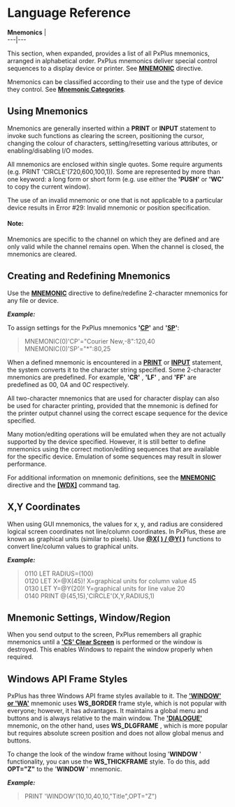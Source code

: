 # Language Reference

**Mnemonics** |   
---|---  
  
This section, when expanded, provides a list of all PxPlus mnemonics, arranged in alphabetical order. PxPlus mnemonics deliver special control sequences to a display device or printer. See **[MNEMONIC](directives/mnemonic.md)** directive.

Mnemonics can be classified according to their use and the type of device they control. See [**Mnemonic Categories**](mnemonics/mnemonic_categories.md).

##  Using Mnemonics

Mnemonics are generally inserted within a **PRINT** or **INPUT** statement to invoke such functions as clearing the screen, positioning the cursor, changing the colour of characters, setting/resetting various attributes, or enabling/disabling I/O modes.

All mnemonics are enclosed within single quotes. Some require arguments (e.g. PRINT 'CIRCLE'(720,600,100,1)). Some are represented by more than one keyword: a long form or short form (e.g. use either the **'PUSH'** or **'WC'** to copy the current window).

The use of an invalid mnemonic or one that is not applicable to a particular device results in Error #29: Invalid mnemonic or position specification.

#### **Note:**  
Mnemonics are specific to the channel on which they are defined and are only valid while the channel remains open. When the channel is closed, the mnemonics are cleared.

##  Creating and Redefining Mnemonics

Use the [**MNEMONIC**](directives/mnemonic.md) directive to define/redefine 2-character mnemonics for any file or device.

**_Example:_**

To assign settings for the PxPlus mnemonics **'[CP](mnemonics/cp.md)'** and **'[SP](mnemonics/sp.md)'**:

> MNEMONIC(0)'CP'="Courier New,-8":120,40  
>  MNEMONIC(0)'SP'="*":80,25

When a defined mnemonic is encountered in a [**PRINT**](directives/print.md) or [**INPUT**](directives/input.md) statement, the system converts it to the character string specified. Some 2-character mnemonics are predefined. For example, **'CR'** , **'LF'** , and **'FF'** are predefined as $00$, $0A$ and $0C$ respectively.

All two-character mnemonics that are used for character display can also be used for character printing, provided that the mnemonic is defined for the printer output channel using the correct escape sequence for the device specified.

Many motion/editing operations will be emulated when they are not actually supported by the device specified. However, it is still better to define mnemonics using the correct motion/editing sequences that are available for the specific device. Emulation of some sequences may result in slower performance.

For additional information on mnemonic definitions, see the [**MNEMONIC**](directives/mnemonic.md) directive and the [**[WDX]**](command_tags/wdx.htm) command tag.

## X,Y Coordinates

When using GUI mnemonics, the values for x, y, and radius are considered logical screen coordinates not line/column coordinates. In PxPlus, these are known as graphical units (similar to pixels). Use [**@X( ) / @Y( )**](functions/~x.md) functions to convert line/column values to graphical units.

**_Example:_**

> 0110 LET RADIUS=(100)   
>  0120 LET X=@X(45)! X=graphical units for column value 45  
>  0130 LET Y=@Y(20)! Y=graphical units for line value 20   
>  0140 PRINT @(45,15),'CIRCLE'(X,Y,RADIUS,1) 

##  Mnemonic Settings, Window/Region

When you send output to the screen, PxPlus remembers all graphic mnemonics until a [**'CS' Clear Screen**](mnemonics/cs.md) is performed or the window is destroyed. This enables Windows to repaint the window properly when required.

##  Windows API Frame Styles

PxPlus has three Windows API frame styles available to it. The [**'WINDOW' or 'WA'**](mnemonics/window.md) mnemonic uses **WS_BORDER** frame style, which is not popular with everyone; however, it has advantages. It maintains a global menu and buttons and is always relative to the main window. The [**'DIALOGUE'**](mnemonics/dialogue.md) mnemonic, on the other hand, uses **WS_DLGFRAME** , which is more popular but requires absolute screen position and does not allow global menus and buttons.

To change the look of the window frame without losing '**WINDOW** ' functionality, you can use the **WS_THICKFRAME** style. To do this, add **OPT="Z"** to the '**WINDOW** ' mnemonic.

**_Example:_**

> PRINT 'WINDOW'(10,10,40,10,"Title",OPT="Z") 

